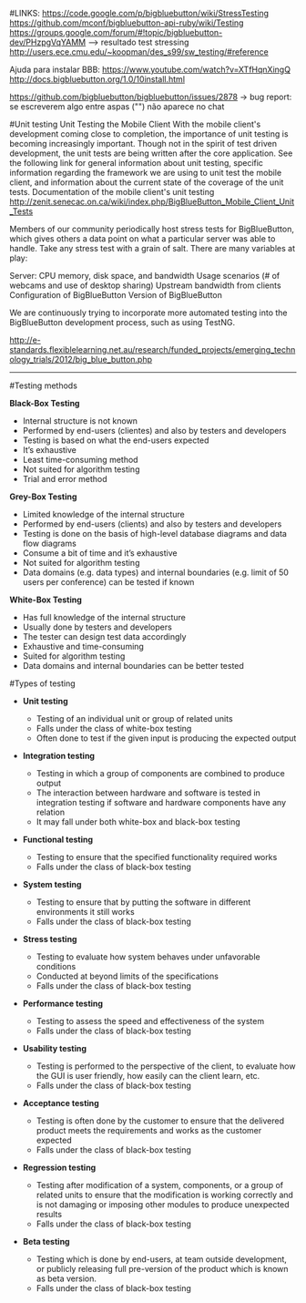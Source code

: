 #LINKS:
https://code.google.com/p/bigbluebutton/wiki/StressTesting    
https://github.com/mconf/bigbluebutton-api-ruby/wiki/Testing    
https://groups.google.com/forum/#!topic/bigbluebutton-dev/PHzpgVqYAMM    --> resultado test stressing
http://users.ece.cmu.edu/~koopman/des_s99/sw_testing/#reference 

Ajuda para instalar BBB:
https://www.youtube.com/watch?v=XTfHqnXingQ
http://docs.bigbluebutton.org/1.0/10install.html

https://github.com/bigbluebutton/bigbluebutton/issues/2878 -> bug report: se escreverem algo entre aspas ("") não aparece no chat

#Unit testing
Unit Testing the Mobile Client
With the mobile client's development coming close to completion, the importance of unit testing is becoming increasingly important. Though not in the spirit of test driven development, the unit tests are being written after the core application. See the following link for general information about unit testing, specific information regarding the framework we are using to unit test the mobile client, and information about the current state of the coverage of the unit tests.
Documentation of the mobile client's unit testing    
http://zenit.senecac.on.ca/wiki/index.php/BigBlueButton_Mobile_Client_Unit_Tests


Members of our community periodically host stress tests for BigBlueButton, which gives others a data point on what a particular server was able to handle. Take any stress test with a grain of salt. There are many variables at play:

Server: CPU memory, disk space, and bandwidth
Usage scenarios (# of webcams and use of desktop sharing)
Upstream bandwidth from clients
Configuration of BigBlueButton
Version of BigBlueButton


We are continuously trying to incorporate more automated testing into the BigBlueButton development process, such as using TestNG.


http://e-standards.flexiblelearning.net.au/research/funded_projects/emerging_technology_trials/2012/big_blue_button.php

------------------------------------------------------------

#Testing methods

**Black-Box Testing**

-	Internal structure is not known
-	Performed by end-users (clientes) and also by testers and developers
-	Testing is based on what the end-users expected
-	It’s exhaustive
- Least time-consuming method
-	Not suited for algorithm testing
- Trial and error method

**Grey-Box Testing**

-	Limited knowledge of the internal structure
-	Performed by end-users (clients) and also by testers and developers
-	Testing is done on the basis of high-level database diagrams and data flow diagrams
-	Consume a bit of time and it’s exhaustive
- Not suited for algorithm testing
-	Data domains (e.g. data types) and internal boundaries (e.g. limit of 50 users per conference) can be tested if known

**White-Box Testing**

-	Has full knowledge of the internal structure
-	Usually done by testers and developers
-	The tester can design test data accordingly
-	Exhaustive and time-consuming
- Suited for algorithm testing
-	Data domains and internal boundaries can be better tested

#Types of testing

-	**Unit testing**
	- Testing of an individual unit or group of related units
	- Falls under the class of white-box testing 
	- Often done to test if the given input is producing the expected output

-	**Integration testing**
	- Testing in which a group of components are combined to produce output
	- The interaction between hardware and software is tested in integration testing if software and hardware components have any relation
	- It may fall under both white-box and black-box testing 

-	**Functional testing**
	- Testing to ensure that the specified functionality required works
	- Falls under the class of black-box testing

-	**System testing**
	- Testing to ensure that by putting the software in different environments it still works
	- Falls under the class of black-box testing

-	**Stress testing**
	- Testing to evaluate how system behaves under unfavorable conditions
	- Conducted at beyond limits of the specifications
	- Falls under the class of black-box testing

-	**Performance testing**
	- Testing to assess the speed and effectiveness of the system
	- Falls under the class of black-box testing

-	**Usability testing**
	- Testing is performed to the perspective of the client, to evaluate how the GUI is user friendly, how easily can the client learn, etc.
	- Falls under the class of black-box testing

-	**Acceptance testing**
	- Testing is often done by the customer to ensure that the delivered product meets the requirements and works as the customer expected
	- Falls under the class of black-box testing

-	**Regression testing**
	- Testing after modification of a system, components, or a group of related units to ensure that the modification is working correctly and is not damaging or imposing other modules to produce unexpected results
	- Falls under the class of black-box testing

-	**Beta testing**
	- Testing which is done by end-users, at team outside development, or publicly releasing full pre-version of the product which is known as beta version. 
	- Falls under the class of black-box testing
